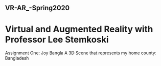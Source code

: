 ## VR-AR_-Spring2020
# Virtual and Augmented Reality with Professor Lee Stemkoski

Assignment One: Joy Bangla
A 3D Scene that represents my home county: Bangladesh
